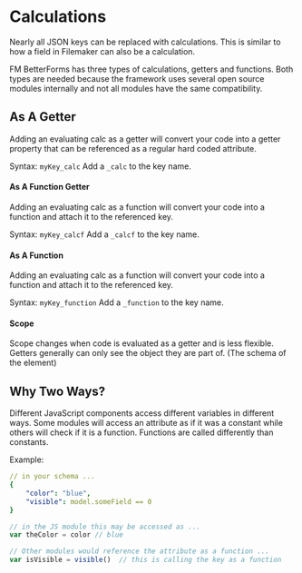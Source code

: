 # Calculations

Nearly all JSON keys can be replaced with calculations. This is similar to how a field in Filemaker can also be a calculation.

FM BetterForms has three types of calculations, getters and functions. Both types are needed because the framework uses several open source modules internally and not all modules have the same compatibility.

## As A Getter

Adding an evaluating calc as a getter will convert your code into a getter property that can be referenced as a regular hard coded attribute.

Syntax: `myKey_calc` Add a `_calc` to the key name.

#### As A Function Getter

Adding an evaluating calc as a function will convert your code into a function and attach it to the referenced key.

Syntax: `myKey_calcf` Add a `_calcf` to the key name.

#### As A Function 

Adding an evaluating calc as a function will convert your code into a function and attach it to the referenced key.

Syntax: `myKey_function` Add a `_function` to the key name.

#### 

#### Scope

Scope changes when code is evaluated as a getter and is less flexible. Getters generally can only see the object they are part of. \(The schema of the element\)

## Why Two Ways?

Different JavaScript components access different variables in different ways. Some modules will access an attribute as if it was a constant while others will check if it is a function. Functions are called differently than constants.

Example:

```yaml
// in your schema ...
{
    "color": "blue",
    "visible": model.someField == 0
}
```

```javascript
// in the JS module this may be accessed as ...
var theColor = color // blue

// Other modules would reference the attribute as a function ...
var isVisible = visible()  // this is calling the key as a function
```

